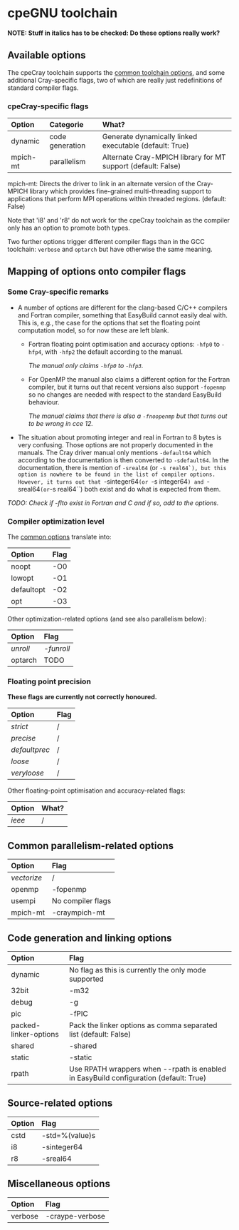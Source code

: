 # cpeGNU toolchain

**NOTE: Stuff in italics has to be checked: Do these options really work?**

## Available options

The cpeCray toolchain supports the [common toolchain options](toolchain_common.md),
and some additional Cray-specific flags, two of which are
really just redefinitions of standard compiler flags.


### cpeCray-specific flags

| Option   | Categorie       | What?                                                                     |
|:---------|:----------------|:--------------------------------------------------------------------------|
| dynamic  | code generation | Generate dynamically linked executable (default: True)                    |
| mpich-mt | parallelism     | Alternate Cray-MPICH library for MT support (default: False)              |

mpich-mt: Directs the driver to link in an alternate version of the Cray-MPICH
library which provides fine-grained multi-threading support to applications that
perform MPI operations within threaded regions. (default: False)

Note that 'i8' and 'r8' do not work for the cpeCray toolchain as the compiler only
has an option to promote both types.

Two further options trigger different compiler flags than in the GCC toolchain: ``verbose``
and ``optarch`` but have otherwise the same meaning.


## Mapping of options onto compiler flags

### Some Cray-specific remarks

  * A number of options are different for the clang-based C/C++ compilers and Fortran
    compiler, something that EasyBuild cannot easily deal with. This is, e.g., the
    case for the options that set the floating point computation model, so for now
    these are left blank.

      * Fortran floating point optimisation and accuracy options: ``-hfp0`` to ``-hfp4``,
        with ``-hfp2`` the default according to the manual.

        *The manual only claims ``-hfp0`` to ``-hfp3``.*

      * For OpenMP the manual also claims a different option for the Fortran compiler,
        but it turns out that recent versions also support ``-fopenmp`` so no changes
        are needed with respect to the standard EasyBuild behaviour.

        *The manual claims that there is also a ``-fnoopenmp`` but that turns out to
        be wrong in cce 12.*

  * The situation about promoting integer and real in Fortran to 8 bytes is very confusing.
    Those options are not properly documented in the manuals. The Cray driver manual
    only mentions ``-default64`` which according to the documentation is then converted
    to ``-sdefault64``. In the documentation, there is mention of ``-sreal64`` (or
    ``-s real64`), but this option is nowhere to be found in the list of compiler options.
    However, it turns out that ``-sinteger64``(or ``-s integer64``) and ``-sreal64``
    (or ``-s real64``) both exist and do what is expected from them.

*TODO: Check if -flto exist in Fortran and C and if so, add to the options.*


### Compiler optimization level

The [common options](toolchain_common.md) translate into:

| Option     | Flag |
|:-----------|:-----|
| noopt      | -O0  |
| lowopt     | -O1  |
| defaultopt | -O2  |
| opt        | -O3  |

Other optimization-related options (and see also parallelism below):

| Option   | Flag       |
|:---------|:-----------|
| *unroll* | *-funroll* |
| optarch  | TODO       |


### Floating point precision

**These flags are currently not correctly honoured.**

| Option        | Flag |
|:--------------|:-----|
| *strict*      | /    |
| *precise*     | /    |
| *defaultprec* | /    |
| *loose*       | /    |
| *veryloose*   | /    |

Other floating-point optimisation and accuracy-related flags:

| Option   | What? |
|:---------|:------|
| *ieee*   | /     |


## Common parallelism-related options

| Option      | Flag              |
|:------------|:------------------|
| *vectorize* | /                 |
| openmp      | -fopenmp          |
| usempi      | No compiler flags |
| mpich-mt    | -craympich-mt     |


## Code generation and linking options

| Option                | Flag                                                                                  |
|:----------------------|:--------------------------------------------------------------------------------------|
| dynamic               | No flag as this is currently the only mode supported                                  |
| 32bit                 | -m32                                                                                  |
| debug                 | -g                                                                                    |
| pic                   | -fPIC                                                                                 |
| packed-linker-options | Pack the linker options as comma separated list (default: False)                      |
| shared                | -shared                                                                               |
| static                | -static                                                                               |
| rpath                 | Use RPATH wrappers when --rpath is enabled in EasyBuild configuration (default: True) |


## Source-related options

| Option | Flag           |
|:-------|:---------------|
| cstd   | -std=%(value)s |
| i8     | -sinteger64    |
| r8     | -sreal64       |


## Miscellaneous options

| Option         | Flag            |
|:---------------|:----------------|
| verbose        | -craype-verbose |


